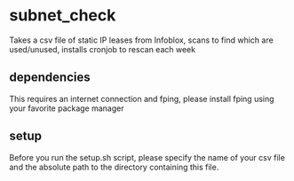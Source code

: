 # subnet_check
Takes a csv file of static IP leases from Infoblox, scans to find which are used/unused, installs cronjob to rescan each week

## dependencies
This requires an internet connection and fping, please install fping using your favorite package manager

## setup
Before you run the setup.sh script, please specify the name of your csv file and the absolute path to the directory containing this file.